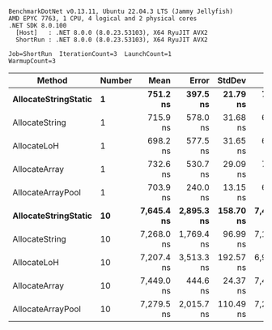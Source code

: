 ```

BenchmarkDotNet v0.13.11, Ubuntu 22.04.3 LTS (Jammy Jellyfish)
AMD EPYC 7763, 1 CPU, 4 logical and 2 physical cores
.NET SDK 8.0.100
  [Host]   : .NET 8.0.0 (8.0.23.53103), X64 RyuJIT AVX2
  ShortRun : .NET 8.0.0 (8.0.23.53103), X64 RyuJIT AVX2

Job=ShortRun  IterationCount=3  LaunchCount=1  
WarmupCount=3  

```
| Method               | Number | Mean       | Error      | StdDev    | Min        | Max        | Gen0   | Gen1   | Allocated |
|--------------------- |------- |-----------:|-----------:|----------:|-----------:|-----------:|-------:|-------:|----------:|
| **AllocateStringStatic** | **1**      |   **751.2 ns** |   **397.5 ns** |  **21.79 ns** |   **727.5 ns** |   **770.4 ns** | **0.0124** | **0.0114** |   **1.02 KB** |
| AllocateString       | 1      |   715.9 ns |   578.0 ns |  31.68 ns |   679.6 ns |   738.0 ns | 0.0124 | 0.0114 |   1.02 KB |
| AllocateLoH          | 1      |   698.2 ns |   577.5 ns |  31.65 ns |   675.1 ns |   734.3 ns | 0.0124 | 0.0114 |   1.02 KB |
| AllocateArray        | 1      |   732.6 ns |   530.7 ns |  29.09 ns |   701.8 ns |   759.6 ns | 0.0124 | 0.0114 |   1.02 KB |
| AllocateArrayPool    | 1      |   703.9 ns |   240.0 ns |  13.15 ns |   692.8 ns |   718.4 ns | 0.0124 | 0.0114 |   1.02 KB |
| **AllocateStringStatic** | **10**     | **7,645.4 ns** | **2,895.3 ns** | **158.70 ns** | **7,475.2 ns** | **7,789.4 ns** | **0.1221** | **0.1144** |  **10.23 KB** |
| AllocateString       | 10     | 7,268.0 ns | 1,769.4 ns |  96.99 ns | 7,181.3 ns | 7,372.7 ns | 0.1221 | 0.1144 |  10.23 KB |
| AllocateLoH          | 10     | 7,207.4 ns | 3,513.3 ns | 192.57 ns | 6,991.2 ns | 7,360.5 ns | 0.1221 | 0.1144 |  10.23 KB |
| AllocateArray        | 10     | 7,449.0 ns |   444.6 ns |  24.37 ns | 7,424.5 ns | 7,473.3 ns | 0.1221 | 0.1144 |  10.23 KB |
| AllocateArrayPool    | 10     | 7,279.5 ns | 2,015.7 ns | 110.49 ns | 7,214.1 ns | 7,407.1 ns | 0.1221 | 0.1144 |  10.23 KB |
